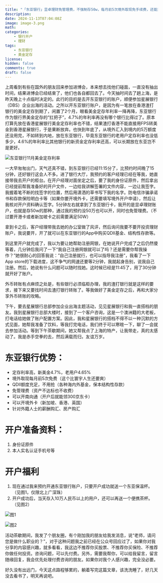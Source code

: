 ```yaml
---
title: "「东亚银行」显卓理财免管理费，不强制存50w，每月前5次境外取现免手续费，还能远程见证境外3国账户！"
description: 
date: 2024-11-13T07:04:08Z
image: image-3.png
math: 
categories:
    - 银行开户
    - 理财
tags:
    - 东亚银行
    - 美金定存
license: 
hidden: false
comments: true
draft: false 
---
```



上周看到有些在国外的朋友回来参加进博会，本来想去找他们碰面，一直没有抽出时间，结果进博会已经结束了，他们也各自都回去了。今天抽时间去了趟上海，是昨天晚上十点临时决定的。此行的目的是去开东亚银行的账户，顺便参加星展银行（DBS）企业出海的活动。之所以开东亚银行账户，是因为有一笔放在香港渣打银行的美金定存到期了，闲置了2个月，眼看美金定存年利率一降再降，东亚银行作为银行界美金定存的“扛把子”，4.7%的年利率再没有哪个银行比得过了。原本打算先放在香港星展银行美金定存利率也不错，结果渣打香港不能直接用FPS转美金到香港星展银行，于是果断放弃。也快到年底了，从境外汇入到境内的5万额度还没用完，不如转到内地，放在东亚银行，毕竟东亚银行的老用户定存利率也没低多少，4.6%的年利率比其他银行的新资金定存利率还高，可以长期放在东亚岂不是更好。

![东亚银行11月美金定存利率](image.png)

一大早匆匆出门，天气还真不错，到东亚银行已经11:15分了，比预约时间晚了15分钟，还好银行这会人不多。进了银行大厅，我预约的客户经理已经在等我，她直接带我去开户的柜台。在开户经理对面坐定之后，要了我的身份证原件，然后拿出已经提前帮我准备好的开户文件，一边给我讲解签署的文件内容，一边让我签字。我握着笔不断的找签字的位置，然后用潇洒的草书写下我的名字。防电信诈骗承诺书和存款保险明白卡等（如果你要开境外卡，还需要填写境外开户申请），然后让我核对开户资料确认签字。5分钟左右就拿到了东亚银行卡，我开的是显卓理财账户，也就是存50w的那种，通过我的预约没50万也可以开，同时也免管理费。（不过要开港卡或者新加坡卡之前需要满足50W）

拿到卡之后，客户经理带我去她的办公室做了风评，然后询问我要不要开投资理财账户，我说要开，开了就可以在东亚银行的App中购买QDII基金、结构性存款等。

到这里开户就完成了，我以为要让她帮助注册网银，在她说开户完成了之后仍然傻等着，几分钟后我问了一下“我自己注册网银就可以了吗？还是需要你帮我操作？”她很耐心的回答我说：”自己注册就行，也可以指导我注册”，我看了一下App store的下载进度，这不争气的网速还要等2分钟，我就起身告别，说我自己注册。然后，她说有什么问题可以随时找她。这时候已经是11:45了，用了30分钟就开好了账户。

外币转账有点麻烦之处是，有些银行必须临柜办理，我的渣打银行就是这样的要求，接下来又要找时间去渣打银行转账了。等我做好了美金定存之后，再和大家分享外币转账的攻略。

下午，要去星展银行总部参加企业出海主题活动，见见星展银行和我一直搭档的朋友。我到星展银行总部大楼时，接到了一个客户咨询，这是一个澳洲籍的大老板，打电话给她做了账户配置方案。因此，我和星展银行的搭档不得不以一种沉默的方式见面，她帮我准备了饮料，等我打完电话，我们终于可以寒暄一下，聊了一会就去参加活动。等到下午茶歇期间，她又帮我点了上海的特产，让我带走，真的太感动了。我是赤手空拳的去，然后满载而归，友谊万岁。

# 东亚银行优势：

- 定存利率高，新美金4.7%，老用户4.65%
- 境外取现每月前5次免费（这个比寰宇人生还要爽）
- QDII额度充足，不用抢（各种海内外基金，保本结构性存款）
- 免管理费（资产不达标也不收费）
- 可以开南向通（开户后就能领300京东卡）
- 可以开境外卡（新加坡、香港、英国）
- 针对外籍人士的薪酬购汇、房产购汇

# 开户准备资料：

1.  身份证原件
2. 本人实名认证手机号等

# 开户福利

1. 现在通过我来预约开通东亚银行账户，只要开户成功就送一个东亚保温杯。（见图1，仅限北上广深珠）
2. 开户成功后，当天存入10万人民币以上的用户，还可以再送一个便携茶杯。（见图2）

![图1](image-1.png)

![图2](image-2.png)

活动茶歇期间，我发了个朋友圈，有个刚加我的朋友给我发消息，说“老师，请问您是做什么职业的？”，对于这种问题我之前已经在公众号回应过了，如果你对我分享的内容感兴趣，就多看看，我这边不推荐你买股票、不推荐你买保险、不推荐你做任何投资。咨询问题，可以先付费。另外，需要我帮你，可以给我留言，留言随缘回复，我会优先处理付费咨询的朋友。如果你对我个人感兴趣，完全没必要。

好久没有出远门，今天这点路程够累的，躺着写完这篇文章，该洗洗睡了，好几天没去看书了，明天再说吧。